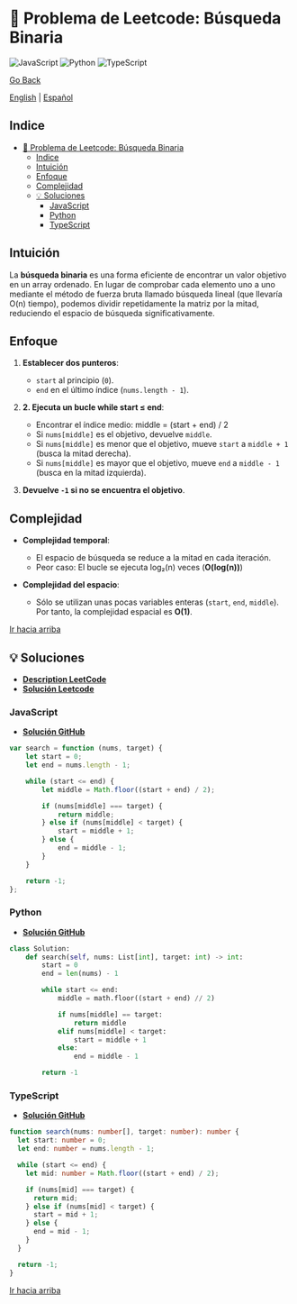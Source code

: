 # 🤔 Problema de Leetcode: Búsqueda Binaria

![JavaScript](https://img.shields.io/badge/JavaScript-F7DF1E?logo=javascript&logoColor=black)
![Python](https://img.shields.io/badge/Python-3776AB?logo=python&logoColor=white)
![TypeScript](https://img.shields.io/badge/TypeScript-3178C6?logo=typescript&logoColor=white)

[Go Back](../README.md)

[English](./704.BinarySearch.md) | [Español](./704.BinarySearch-es.md)

## Indice

- [🤔 Problema de Leetcode: Búsqueda Binaria](#-problema-de-leetcode-búsqueda-binaria)
  - [Indice](#indice)
  - [Intuición](#intuición)
  - [Enfoque](#enfoque)
  - [Complejidad](#complejidad)
  - [💡 Soluciones](#-soluciones)
    - [JavaScript](#javascript)
    - [Python](#python)
    - [TypeScript](#typescript)

## Intuición

La  **búsqueda binaria** es una forma eficiente de encontrar un valor objetivo en un array ordenado. En lugar de comprobar cada elemento uno a uno mediante el método de fuerza bruta llamado búsqueda lineal (que llevaría O(n) tiempo), podemos dividir repetidamente la matriz por la mitad, reduciendo el espacio de búsqueda significativamente.

## Enfoque

1. **Establecer dos punteros**:
   - `start` al principio (`0`).
   - `end` en el último índice (`nums.length - 1`).

2. **2. Ejecuta un bucle while start ≤ end**:
   - Encontrar el índice medio:
     middle = (start + end) / 2
   - Si `nums[middle]` es el objetivo, devuelve `middle`.
   - Si `nums[middle]` es menor que el objetivo, mueve `start` a `middle + 1` (busca la mitad derecha).
   - Si `nums[middle]` es mayor que el objetivo, mueve `end` a `middle - 1` (busca en la mitad izquierda).

3. **Devuelve `-1` si no se encuentra el objetivo**.

## Complejidad

- **Complejidad temporal**:
    - El espacio de búsqueda se reduce a la mitad en cada iteración.
    - Peor caso: El bucle se ejecuta log₂(n) veces (**O(log(n))**)

- **Complejidad del espacio**:
    - Sólo se utilizan unas pocas variables enteras (`start`, `end`, `middle`). Por tanto, la complejidad espacial es **O(1)**.

[Ir hacia arriba](#indice)

## 💡 Soluciones

- **[Description LeetCode](https://leetcode.com/problems/binary-search/description/)**
- **[Solución Leetcode](https://leetcode.com/problems/binary-search/solutions/6539647/solution-by-danielpaez-dev-6fv0/)**

### JavaScript

- **[Solución GitHub](../solutions/JavaScript/704.BinarySearch.js)**

```javascript
var search = function (nums, target) {
    let start = 0;
    let end = nums.length - 1;

    while (start <= end) {
        let middle = Math.floor((start + end) / 2);

        if (nums[middle] === target) {
            return middle;
        } else if (nums[middle] < target) {
            start = middle + 1;
        } else {
            end = middle - 1;
        }
    }

    return -1;
};
```

### Python

- **[Solución GitHub](../solutions/Python/704.BinarySearch.py)**

```python
class Solution:
    def search(self, nums: List[int], target: int) -> int:
        start = 0
        end = len(nums) - 1

        while start <= end:
            middle = math.floor((start + end) // 2)

            if nums[middle] == target:
                return middle
            elif nums[middle] < target:
                start = middle + 1
            else:
                end = middle - 1

        return -1

```

### TypeScript

- **[Solución GitHub](../solutions/TypeScript/704.BinarySearch.ts)**

```typescript
function search(nums: number[], target: number): number {
  let start: number = 0;
  let end: number = nums.length - 1;

  while (start <= end) {
    let mid: number = Math.floor((start + end) / 2);

    if (nums[mid] === target) {
      return mid;
    } else if (nums[mid] < target) {
      start = mid + 1;
    } else {
      end = mid - 1;
    }
  }

  return -1;
}

```

[Ir hacia arriba](#indice)

